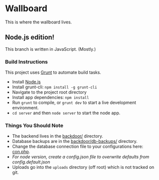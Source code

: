 Wallboard
=========

This is where the wallboard lives.

## Node.js edition!
This branch is written in JavaScript. (Mostly.)

### Build Instructions
This project uses [Grunt](http://gruntjs.com) to automate build tasks.
- Install [Node.js](http://nodejs.org)
- Install grunt-cli: `npm install -g grunt-cli`
- Navigate to the project root directory
- Install app dependencies: `npm install`
- Run `grunt` to compile, or `grunt dev` to start a live development environment.
- `cd server` and then `node server` to start the node app.

### Things You Should Note
- The backend lives in the [backdoor/](https://github.com/barrel/wallboard/blob/master/backdoor/) directory.
- Database backups are in the [backdoor/db-backups/](https://github.com/barrel/wallboard/blob/master/backdoor/db-backups/) directory.
- Change the database connection file to your configurations here: [con.php](https://github.com/barrel/wallboard/blob/master/con.php).
- *For node version, create a config.json file to overwrite defaults from config.default.json*
- Uploads go into the ```uploads``` directory (off root) which is not tracked on git.
